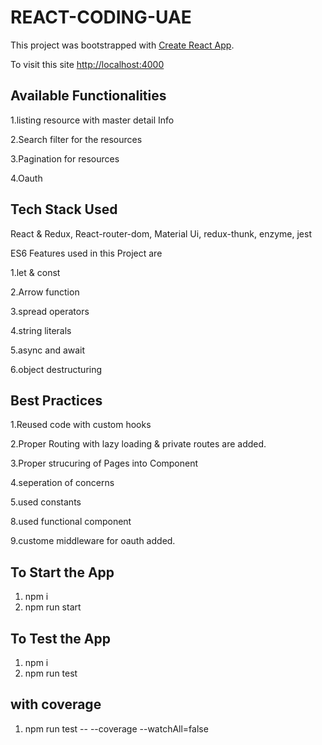 # REACT-CODING-UAE

This project was bootstrapped with [Create React App](https://github.com/facebook/create-react-app).

To visit this site [http://localhost:4000](http://localhost:4000)

## Available Functionalities

1.listing resource with master detail Info

2.Search filter for the resources

3.Pagination for resources

4.Oauth

## Tech Stack Used

React & Redux, React-router-dom, Material Ui, redux-thunk, enzyme, jest

ES6 Features used in this Project are

1.let & const

2.Arrow function

3.spread operators

4.string literals

5.async and await

6.object destructuring

## Best Practices

1.Reused code with custom hooks

2.Proper Routing with lazy loading & private routes are added.

3.Proper strucuring of Pages into Component

4.seperation of concerns

5.used constants

8.used functional component

9.custome middleware for oauth added.

## To Start the App

1. npm i
2. npm run start

## To Test the App

1. npm i
2. npm run test

## with coverage

1. npm run test -- --coverage --watchAll=false
